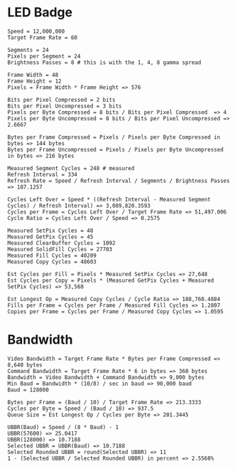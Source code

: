 ﻿# LED Badge

    Speed = 12,000,000
    Target Frame Rate = 60
    
    Segments = 24
    Pixels per Segment = 24
    Brightness Passes = 8 # this is with the 1, 4, 8 gamma spread
    
    Frame Width = 48
    Frame Height = 12
    Pixels = Frame Width * Frame Height => 576
    
    Bits per Pixel Compressed = 2 bits
    Bits per Pixel Uncompressed = 3 bits
    Pixels per Byte Compressed = 8 bits / Bits per Pixel Compressed  => 4
    Pixels per Byte Uncompressed = 8 bits / Bits per Pixel Uncompressed => 2.6667
    
    Bytes per Frame Compressed = Pixels / Pixels per Byte Compressed in bytes => 144 bytes
    Bytes per Frame Uncompressed = Pixels / Pixels per Byte Uncompressed in bytes => 216 bytes
    
    Measured Segment Cycles = 248 # measured
    Refresh Interval = 334
    Refresh Rate = Speed / Refresh Interval / Segments / Brightness Passes => 187.1257
    
    Cycles Left Over = Speed * ((Refresh Interval - Measured Segment Cycles) / Refresh Interval) => 3,089,820.3593
    Cycles per Frame = Cycles Left Over / Target Frame Rate => 51,497.006
    Cycle Ratio = Cycles Left Over / Speed => 0.2575
    
    Measured SetPix Cycles = 48
    Measured GetPix Cycles = 45
    Measured ClearBuffer Cycles = 1092
    Measured SolidFill Cycles = 27703
    Measured Fill Cycles = 40209
    Measured Copy Cycles = 48603
    
    Est Cycles per Fill = Pixels * Measured SetPix Cycles => 27,648
    Est Cycles per Copy = Pixels * (Measured GetPix Cycles + Measured SetPix Cycles) => 53,568
    
    Est Longest Op = Measured Copy Cycles / Cycle Ratio => 188,760.4884
    Fills per Frame = Cycles per Frame / Measured Fill Cycles => 1.2807
    Copies per Frame = Cycles per Frame / Measured Copy Cycles => 1.0595
   
# Bandwidth
    
    Video Bandwidth = Target Frame Rate * Bytes per Frame Compressed => 8,640 bytes
    Command Bandwidth = Target Frame Rate * 6 in bytes => 360 bytes
    Bandwidth = Video Bandwidth + Command Bandwidth => 9,000 bytes
    Min Baud = Bandwidth * (10/8) / sec in baud => 90,000 baud
    Baud = 128000
    
    Bytes per Frame = (Baud / 10) / Target Frame Rate => 213.3333
    Cycles per Byte = Speed / (Baud / 10) => 937.5
    Queue Size = Est Longest Op / Cycles per Byte => 201.3445
    
    UBBR(Baud) = Speed / (8 * Baud) - 1
    UBBR(57600) => 25.0417
    UBBR(128000) => 10.7188
    Selected UBBR = UBBR(Baud) => 10.7188
    Selected Rounded UBBR = round(Selected UBBR) => 11
    1 - (Selected UBBR / Selected Rounded UBBR) in percent => 2.5568%